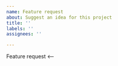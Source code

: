 ```yaml
---
name: Feature request
about: Suggest an idea for this project
title: ''
labels: ''
assignees: ''

---
```


Feature request <--
